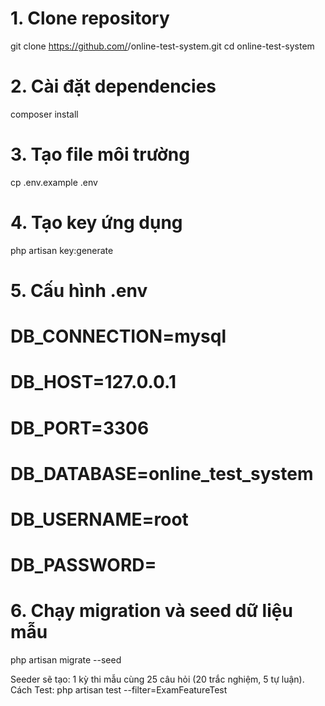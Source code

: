 # 1. Clone repository
git clone https://github.com/<your-username>/online-test-system.git
cd online-test-system

# 2. Cài đặt dependencies
composer install

# 3. Tạo file môi trường
cp .env.example .env

# 4. Tạo key ứng dụng
php artisan key:generate

# 5. Cấu hình .env
# DB_CONNECTION=mysql
# DB_HOST=127.0.0.1
# DB_PORT=3306
# DB_DATABASE=online_test_system
# DB_USERNAME=root
# DB_PASSWORD=

# 6. Chạy migration và seed dữ liệu mẫu
php artisan migrate --seed


Seeder sẽ tạo:
1 kỳ thi mẫu cùng 25 câu hỏi (20 trắc nghiệm, 5 tự luận).
Cách Test:
php artisan test --filter=ExamFeatureTest

